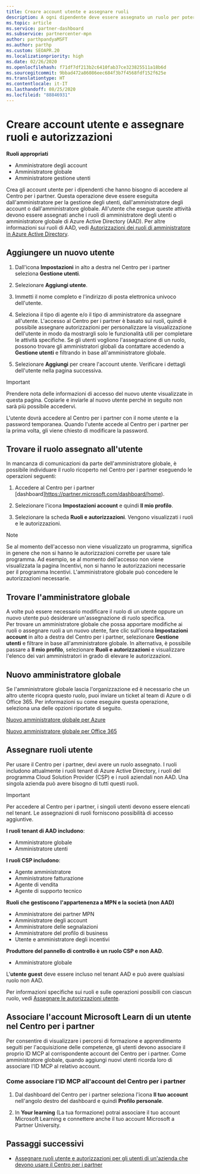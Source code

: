 ```yaml
---
title: Creare account utente e assegnare ruoli
description: A ogni dipendente deve essere assegnato un ruolo per poter accedere al Centro per i partner. Scopri come creare gli account utente, assegnare ruoli e impostare le autorizzazioni.
ms.topic: article
ms.service: partner-dashboard
ms.subservice: partnercenter-mpn
author: parthpandyaMSFT
ms.author: parthp
ms.custom: SEOAPR.20
ms.localizationpriority: high
ms.date: 02/26/2020
ms.openlocfilehash: f71df7df213b2c6410fab37ce323825511a18b6d
ms.sourcegitcommit: 9bbad472a86086eec684f3b7f4568fdf152f625e
ms.translationtype: HT
ms.contentlocale: it-IT
ms.lasthandoff: 08/25/2020
ms.locfileid: "88846931"
---
```

# <a name="create-user-accounts-and-assign-roles-and-permissions"></a>Creare account utente e assegnare ruoli e autorizzazioni

**Ruoli appropriati**

- Amministratore degli account
- Amministratore globale
- Amministratore gestione utenti

Crea gli account utente per i dipendenti che hanno bisogno di accedere al Centro per i partner. Questa operazione deve essere eseguita dall'amministratore per la gestione degli utenti, dall'amministratore degli account o dall'amministratore globale. All'utente che esegue queste attività devono essere assegnati anche i ruoli di amministratore degli utenti o amministratore globale di Azure Active Directory (AAD). Per altre informazioni sui ruoli di AAD, vedi [Autorizzazioni dei ruoli di amministratore in Azure Active Directory](https://docs.microsoft.com/azure/active-directory/users-groups-roles/directory-assign-admin-roles).


## <a name="add-a-new-user"></a>Aggiungere un nuovo utente

1. Dall'icona **Impostazioni** in alto a destra nel Centro per i partner seleziona **Gestione utenti**.

2. Selezionare **Aggiungi utente**.

3. Immetti il nome completo e l'indirizzo di posta elettronica univoco dell'utente.

4. Seleziona il tipo di agente e/o il tipo di amministratore da assegnare all'utente. L'accesso al Centro per i partner è basato sui ruoli, quindi è possibile assegnare autorizzazioni per personalizzare la visualizzazione dell'utente in modo da mostrargli solo le funzionalità utili per completare le attività specifiche.  Se gli utenti vogliono l'assegnazione di un ruolo, possono trovare gli amministratori globali da contattare accedendo a **Gestione utenti** e filtrando in base all'amministratore globale.

5. Selezionare **Aggiungi** per creare l'account utente. Verificare i dettagli dell'utente nella pagina successiva.

> [!IMPORTANT]  
> Prendere nota delle informazioni di accesso del nuovo utente visualizzate in questa pagina. Copiarle e inviarle al nuovo utente perché in seguito non sarà più possibile accedervi. 


L'utente dovrà accedere al Centro per i partner con il nome utente e la password temporanea. Quando l'utente accede al Centro per i partner per la prima volta, gli viene chiesto di modificare la password. 

## <a name="find-the-role-youve-been-assigned"></a>Trovare il ruolo assegnato all'utente

In mancanza di comunicazioni da parte dell'amministratore globale, è possibile individuare il ruolo ricoperto nel Centro per i partner eseguendo le operazioni seguenti:

1. Accedere al Centro per i partner [dashboard]https://partner.microsoft.com/dashboard/home).

1. Selezionare l'icona **Impostazioni account** e quindi **Il mio profilo**.
 
1. Selezionare la scheda **Ruoli e autorizzazioni**. Vengono visualizzati i ruoli e le autorizzazioni.
 

>[!Note]
>Se al momento dell'accesso non viene visualizzato un programma, significa in genere che non si hanno le autorizzazioni corrette per usare tale programma. Ad esempio, se al momento dell'accesso non viene visualizzata la pagina Incentivi, non si hanno le autorizzazioni necessarie per il programma Incentivi. L'amministratore globale può concedere le autorizzazioni necessarie.


## <a name="find-your-global-admin"></a>Trovare l'amministratore globale

A volte può essere necessario modificare il ruolo di un utente oppure un nuovo utente può desiderare un'assegnazione di ruolo specifica.  
Per trovare un amministratore globale che possa apportare modifiche ai ruoli o assegnare ruoli a un nuovo utente, fare clic sull'icona **Impostazioni account** in alto a destra del Centro per i partner, selezionare **Gestione utenti** e filtrare in base all'amministratore globale. In alternativa, è possibile passare a **Il mio profilo**, selezionare **Ruoli e autorizzazioni** e visualizzare l'elenco dei vari amministratori in grado di elevare le autorizzazioni. 


## <a name="new-global-admin"></a>Nuovo amministratore globale

Se l'amministratore globale lascia l'organizzazione ed è necessario che un altro utente ricopra questo ruolo, puoi inviare un ticket al team di Azure o di Office 365. Per informazioni su come eseguire questa operazione, seleziona una delle opzioni riportate di seguito.

[Nuovo amministratore globale per Azure](https://support.microsoft.com/help/4505981/what-to-do-if-the-only-admin-for-your-mpn-program-has-left-the-company)

[Nuovo amministratore globale per Office 365](https://admin.microsoft.com/)


## <a name="assign-user-roles"></a>Assegnare ruoli utente

Per usare il Centro per i partner, devi avere un ruolo assegnato.  I ruoli includono attualmente i ruoli tenant di Azure Active Directory, i ruoli del programma Cloud Solution Provider (CSP) e i ruoli aziendali non AAD. Una singola azienda può avere bisogno di tutti questi ruoli.

>[!Important]
>Per accedere al Centro per i partner, i singoli utenti devono essere elencati nel tenant. Le assegnazioni di ruoli forniscono possibilità di accesso aggiuntive.


**I ruoli tenant di AAD includono**:
- Amministratore globale
- Amministratore utenti

**I ruoli CSP includono**:
- Agente amministratore
- Amministratore fatturazione
- Agente di vendita
- Agente di supporto tecnico

**Ruoli che gestiscono l'appartenenza a MPN e la società (non AAD)**
- Amministratore dei partner MPN
- Amministratore degli account
- Amministratore delle segnalazioni
- Amministratore del profilo di business
- Utente e amministratore degli incentivi

**Produttore del pannello di controllo è un ruolo CSP e non AAD**.
- Amministratore globale

L'**utente guest** deve essere incluso nel tenant AAD e può avere qualsiasi ruolo non AAD.

Per informazioni specifiche sui ruoli e sulle operazioni possibili con ciascun ruolo, vedi [Assegnare le autorizzazioni utente](permissions-overview.md).

## <a name="associate-a-users-microsoft-learn-account-in-partner-center"></a>Associare l'account Microsoft Learn di un utente nel Centro per i partner

Per consentire di visualizzare i percorsi di formazione e apprendimento seguiti per l'acquisizione delle competenze, gli utenti devono associare il proprio ID MCP al corrispondente account del Centro per i partner. Come amministratore globale, quando aggiungi nuovi utenti ricorda loro di associare l'ID MCP al relativo account. 

### <a name="how-to-associate-your-mcp-id-to-your-partner-center-account"></a>Come associare l'ID MCP all'account del Centro per i partner

1. Dal dashboard del Centro per i partner seleziona l'icona **Il tuo account** nell'angolo destro del dashboard e quindi **Profilo personale**.

2. In **Your learning** (La tua formazione) potrai associare il tuo account Microsoft Learning e connettere anche il tuo account Microsoft a Partner University.

## <a name="next-steps"></a>Passaggi successivi

- [Assegnare ruoli utente e autorizzazioni per gli utenti di un'azienda che devono usare il Centro per i partner](permissions-overview.md)